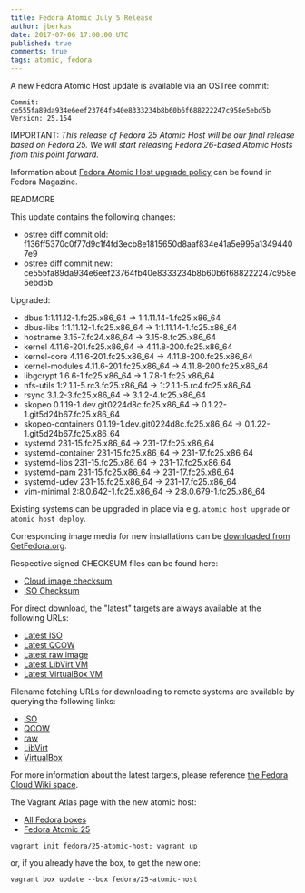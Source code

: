 ```yaml
---
title: Fedora Atomic July 5 Release
author: jberkus
date: 2017-07-06 17:00:00 UTC
published: true
comments: true
tags: atomic, fedora
---
```


A new Fedora Atomic Host update is available via an OSTree commit:

```
Commit: ce555fa89da934e6eef23764fb40e8333234b8b60b6f688222247c958e5ebd5b
Version: 25.154
```

IMPORTANT: *This release of Fedora 25 Atomic Host will be our final release based on Fedora 25. We will start releasing Fedora 26-based Atomic Hosts from this point forward.*

Information about [Fedora Atomic Host upgrade policy](https://fedoramagazine.org/upcoming-fedora-atomic-lifecycle-changes/) can be found in Fedora Magazine.

READMORE

This update contains the following changes:

*  ostree diff commit old: f136ff5370c0f77d9c1f4fd3ecb8e1815650d8aaf834e41a5e995a13494407e9
* ostree diff commit new: ce555fa89da934e6eef23764fb40e8333234b8b60b6f688222247c958e5ebd5b

Upgraded:

* dbus 1:1.11.12-1.fc25.x86_64 -> 1:1.11.14-1.fc25.x86_64
* dbus-libs 1:1.11.12-1.fc25.x86_64 -> 1:1.11.14-1.fc25.x86_64
* hostname 3.15-7.fc24.x86_64 -> 3.15-8.fc25.x86_64
* kernel 4.11.6-201.fc25.x86_64 -> 4.11.8-200.fc25.x86_64
* kernel-core 4.11.6-201.fc25.x86_64 -> 4.11.8-200.fc25.x86_64
* kernel-modules 4.11.6-201.fc25.x86_64 -> 4.11.8-200.fc25.x86_64
* libgcrypt 1.6.6-1.fc25.x86_64 -> 1.7.8-1.fc25.x86_64
* nfs-utils 1:2.1.1-5.rc3.fc25.x86_64 -> 1:2.1.1-5.rc4.fc25.x86_64
* rsync 3.1.2-3.fc25.x86_64 -> 3.1.2-4.fc25.x86_64
* skopeo 0.1.19-1.dev.git0224d8c.fc25.x86_64 -> 0.1.22-1.git5d24b67.fc25.x86_64
* skopeo-containers 0.1.19-1.dev.git0224d8c.fc25.x86_64 -> 0.1.22-1.git5d24b67.fc25.x86_64
* systemd 231-15.fc25.x86_64 -> 231-17.fc25.x86_64
* systemd-container 231-15.fc25.x86_64 -> 231-17.fc25.x86_64
* systemd-libs 231-15.fc25.x86_64 -> 231-17.fc25.x86_64
* systemd-pam 231-15.fc25.x86_64 -> 231-17.fc25.x86_64
* systemd-udev 231-15.fc25.x86_64 -> 231-17.fc25.x86_64
* vim-minimal 2:8.0.642-1.fc25.x86_64 -> 2:8.0.679-1.fc25.x86_64

Existing systems can be upgraded in place via e.g. `atomic host upgrade` or
`atomic host deploy`.

Corresponding image media for new installations can be [downloaded from GetFedora.org](https://getfedora.org/en/atomic/download/).

Respective signed CHECKSUM files can be found here:

* [Cloud image checksum](https://alt.fedoraproject.org/pub/alt/atomic/stable/Fedora-Atomic-25-20170705.0/CloudImages/x86_64/images/Fedora-CloudImages-25-20170705.0-x86_64-CHECKSUM)
* [ISO Checksum](https://alt.fedoraproject.org/pub/alt/atomic/stable/Fedora-Atomic-25-20170705.0/Atomic/x86_64/iso/Fedora-Atomic-25-20170705.0-x86_64-CHECKSUM)

For direct download, the "latest" targets are always available at the following URLs:

* [Latest ISO](https://getfedora.org/atomic_iso_latest)
* [Latest QCOW](https://getfedora.org/atomic_qcow2_latest)
* [Latest raw image](https://getfedora.org/atomic_raw_latest)
* [Latest LibVirt VM](https://getfedora.org/atomic_vagrant_libvirt_latest)
* [Latest VirtualBox VM](https://getfedora.org/atomic_vagrant_virtualbox_latest)

Filename fetching URLs for downloading to remote systems are available by querying the following links:

* [ISO](https://getfedora.org/atomic_iso_latest_filename)
* [QCOW](https://getfedora.org/atomic_qcow2_latest_filename)
* [raw](https://getfedora.org/atomic_raw_latest_filename)
* [LibVirt](https://getfedora.org/atomic_vagrant_libvirt_latest_filename)
* [VirtualBox](https://getfedora.org/atomic_vagrant_virtualbox_latest_filename)

For more information about the latest targets, please reference [the Fedora
Cloud Wiki space](https://fedoraproject.org/wiki/Cloud#Quick_Links).

The Vagrant Atlas page with the new atomic host:

* [All Fedora boxes](https://atlas.hashicorp.com/fedora/boxes/)
* [Fedora Atomic 25](https://atlas.hashicorp.com/fedora/boxes/25-atomic-host/versions/20170418)

```
vagrant init fedora/25-atomic-host; vagrant up
```

or, if you already have the box, to get the new one:

```
vagrant box update --box fedora/25-atomic-host
```
